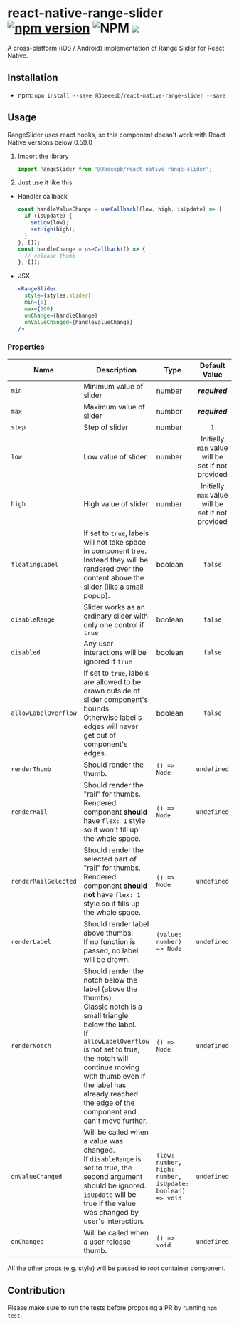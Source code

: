 # react-native-range-slider [![npm version](https://badge.fury.io/js/%403beeepb%2Freact-native-range-slider.svg)](https://badge.fury.io/js/%403beeepb%2Freact-native-range-slider) ![NPM](https://img.shields.io/npm/l/@3beeepb/react-native-range-slider) ![](https://img.shields.io/badge/platforms-android%20%7C%20ios-lightgrey)

A cross-platform (iOS / Android) implementation of Range Slider for React Native.

## Installation

* npm: `npm install --save @3beeepb/react-native-range-slider --save`

## Usage

RangeSlider uses react hooks, so this component doesn't work with React Native versions below 0.59.0

1. Import the library

    ```js
    import RangeSlider from '@3beeepb/react-native-range-slider';
    ```

2. Just use it like this:

- Handler callback

    ```js
    const handleValueChange = useCallback((low, high, isUpdate) => {
      if (isUpdate) {
        setLow(low);
        setHigh(high);
      }
    }, []);
    const handleChange = useCallback(() => {
      // release thumb
    }, []);
    ```

- JSX

    ```jsx
    <RangeSlider
      style={styles.slider}
      min={0}
      max={100}
      onChange={handleChange}
      onValueChanged={handleValueChange}
    />
    ```

### Properties

| Name |      Description      | Type | Default Value |
| --- | --- | --- | :-------------: |
| `min` |  Minimum value of slider | number | _**required**_ |
| `max` |  Maximum value of slider | number | _**required**_ |
| `step` |  Step of slider | number | `1` |
| `low` |  Low value of slider | number | Initially `min` value will be set if not provided |
| `high` |  High value of slider | number | Initially `max` value will be set if not provided |
| `floatingLabel` |  If set to `true`, labels will not take space in component tree. Instead they will be rendered over the content above the slider (like a small popup). | boolean | `false` |
| `disableRange` | Slider works as an ordinary slider with only one control if `true` | boolean | `false` |
| `disabled` | Any user interactions will be ignored if `true` | boolean | `false` |
| `allowLabelOverflow` | If set to `true`, labels are allowed to be drawn outside of slider component's bounds.<br/>Otherwise label's edges will never get out of component's edges. | boolean | `false` |
| `renderThumb` | Should render the thumb. | `() => Node` | `undefined` |
| `renderRail` | Should render the "rail" for thumbs.<br/>Rendered component **should** have `flex: 1` style so it won't fill up the whole space. | `() => Node` | `undefined` |
| `renderRailSelected` | Should render the selected part of "rail" for thumbs.<br/>Rendered component **should not** have `flex: 1` style so it fills up the whole space. | `() => Node` | `undefined` |
| `renderLabel` | Should render label above thumbs.<br/>If no function is passed, no label will be drawn. | `(value: number) => Node` | `undefined` |
| `renderNotch` | Should render the notch below the label (above the thumbs).<br/>Classic notch is a small triangle below the label.<br/>If `allowLabelOverflow` is not set to true, the notch will continue moving with thumb even if the label has already reached the edge of the component and can't move further.| `() => Node` | `undefined` |
| `onValueChanged` | Will be called when a value was changed.<br/>If `disableRange` is set to true, the second argument should be ignored.<br/>`isUpdate` will be true if the value was changed by user's interaction. | `(low: number, high: number, isUpdate: boolean) => void` | `undefined` |
| `onChanged` | Will be called when a user release thumb. | `() => void` | `undefined` |

All the other props (e.g. style) will be passed to root container component.

## Contribution

Please make sure to run the tests before proposing a PR by running `npm test`.
